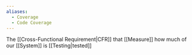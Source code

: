 ```yaml
---
aliases:
  - Coverage
  - Code Coverage
---
```

The [[Cross-Functional Requirement|CFR]] that [[Measure]] how much of our [[System]] is [[Testing|tested]]